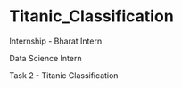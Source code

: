 # Titanic_Classification
 Internship - Bharat Intern

 Data Science Intern

 Task 2 - Titanic Classification
